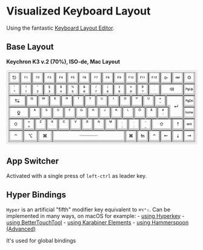 # Visualized Keyboard Layout

Using the fantastic [Keyboard Layout Editor](http://www.keyboard-layout-editor.com/#/).

## Base Layout
__Keychron K3 v.2 (70%), ISO-de, Mac Layout__

![base layout](base-keyboard-layout.png)

## App Switcher
Activated with a single press of `left-ctrl` as leader key.

## Hyper Bindings
`Hyper` is an artificial "fifth" modifier key equivalent to `⌘⌥⌃⇧`. Can be implemented in many ways, on macOS for example:
	- [using Hyperkey](https://hyperkey.app/)
	- [using BetterTouchTool](https://thesweetsetup.com/macos-hyper-key-bettertouchtool/)
	- [using Karabiner Elements](https://karabiner-elements.pqrs.org/)
	- [using Hammerspoon (Advanced)](https://evantravers.com/articles/2020/06/08/hammerspoon-a-better-better-hyper-key/)

It's used for global bindings
